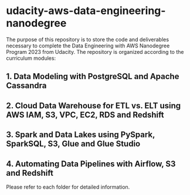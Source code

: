 # udacity-aws-data-engineering-nanodegree

The purpose of this repository is to store the code and deliverables necessary to complete the Data Engineering with AWS Nanodegree Program 2023 from Udacity. The repository is organized according to the curriculum modules:

## 1. Data Modeling with PostgreSQL and Apache Cassandra

## 2. Cloud Data Warehouse for ETL vs. ELT using AWS IAM, S3, VPC, EC2, RDS and Redshift

## 3. Spark and Data Lakes using PySpark, SparkSQL, S3, Glue and Glue Studio

## 4. Automating Data Pipelines with Airflow, S3 and Redshift

Please refer to each folder for detailed information.
